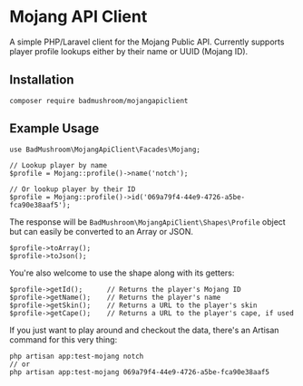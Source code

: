 # Mojang API Client

A simple PHP/Laravel client for the Mojang Public API. Currently supports player profile lookups either by their name or UUID (Mojang ID).

## Installation

```
composer require badmushroom/mojangapiclient
```

## Example Usage

```
use BadMushroom\MojangApiClient\Facades\Mojang;

// Lookup player by name
$profile = Mojang::profile()->name('notch');

// Or lookup player by their ID
$profile = Mojang::profile()->id('069a79f4-44e9-4726-a5be-fca90e38aaf5');
```

The response will be `BadMushroom\MojangApiClient\Shapes\Profile` object but can easily be converted to an Array or JSON.

```
$profile->toArray();
$profile->toJson();
```

You're also welcome to use the shape along with its getters:

```
$profile->getId();      // Returns the player's Mojang ID
$profile->getName();    // Returns the player's name
$profile->getSkin();    // Returns a URL to the player's skin
$profile->getCape();    // Returns a URL to the player's cape, if used
```

If you just want to play around and checkout the data, there's an Artisan command for this very thing:

```
php artisan app:test-mojang notch
// or
php artisan app:test-mojang 069a79f4-44e9-4726-a5be-fca90e38aaf5
```
